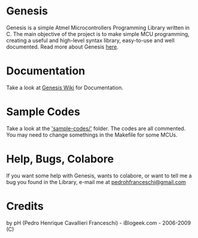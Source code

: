 # Genesis
Genesis is a simple Atmel Microcontrollers Programming Library written in C. The main objective of the project is to make simple MCU programming, creating a useful and high-level syntax library, easy-to-use and well documented. Read more about Genesis [here](http://wiki.github.com/pedrofranceschi/Genesis).

# Documentation
Take a look at [Genesis Wiki](http://wiki.github.com/pedrofranceschi/Genesis) for Documentation.

# Sample Codes
Take a look at the ['sample-codes/'](http://github.com/pedrofranceschi/Genesis/tree/eccdce9cddbb3eb61e1ad30ddeb79eded35f2fe2/sample-codes) folder. The codes are all commented. You may need to change somethings in the Makefile for some MCUs.

# Help, Bugs, Colabore
If you want some help with Genesis, wants to colabore, or want to tell me a bug you found in the Library, e-mail me at [pedrohfranceschi@gmail.com](mailto:pedrohfranceschi@gmail.com)

# Credits
by pH (Pedro Henrique Cavallieri Franceschi) - iBlogeek.com - 2006-2009 (C)